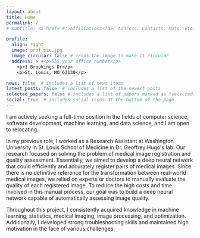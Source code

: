 ```yaml
---
layout: about
title: Home
permalink: /
# subtitle: <a href='#'>Affiliations</a>. Address. Contacts. Moto. Etc.

profile:
  align: right
  image: prof_pic.jpg
  image_circular: false # crops the image to make it circular
  address: > #<p>555 your office number</p>
    <p>1 Brookings Dr</p>
    <p>St. Louis, MO 63130</p>

news: false  # includes a list of news items
latest_posts: false  # includes a list of the newest posts
selected_papers: false # includes a list of papers marked as "selected={true}"
social: true  # includes social icons at the bottom of the page
---
```



I am actively seeking a full-time position in the fields of computer science, software development, machine learning, and data science, and I am open to relocating.

In my previous role, I worked as a Research Assistant at Washington University in St. Louis School of Medicine in Dr. Geoffrey Hugo's lab. Our research focused on solving the problem of medical image registration and quality assessment. Essentially, we aimed to develop a deep neural network that could efficiently and accurately register pairs of medical images. Since there is no definitive reference for the transformation between real-world medical images, we relied on experts or doctors to manually evaluate the quality of each registered image. To reduce the high costs and time involved in this manual process, our goal was to build a deep neural network capable of automatically assessing image quality.

Throughout this project, I consistently acquired knowledge in machine learning, statistics, medical imaging, image processing, and optimization. Additionally, I developed strong troubleshooting skills and maintained high motivation in the face of various challenges.
